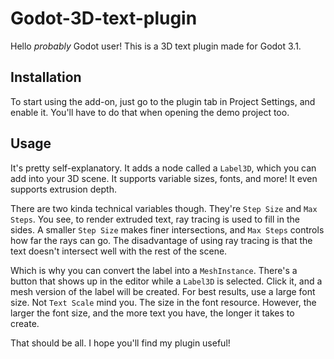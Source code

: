 # Godot-3D-text-plugin

Hello _probably_ Godot user! This is a 3D text plugin made for Godot 3.1.

## Installation

To start using the add-on, just go to the plugin tab in Project Settings, and enable it.
You'll have to do that when opening the demo project too.

## Usage

It's pretty self-explanatory. It adds a node called a `Label3D`, which you can add into your 3D scene. It supports variable sizes, fonts, and more! It even supports extrusion depth.

There are two kinda technical variables though. They're `Step Size` and `Max Steps`. You see, to render extruded text, ray tracing is used to fill in the sides. A smaller `Step Size` makes finer intersections, and `Max Steps` controls how far the rays can go. The disadvantage of using ray tracing is that the text doesn't intersect well with the rest of the scene.

Which is why you can convert the label into a `MeshInstance`. There's a button that shows up in the editor while a `Label3D` is selected. Click it, and a mesh version of the label will be created. For best results, use a large font size. Not `Text Scale` mind you. The size in the font resource. However, the larger the font size, and the more text you have, the longer it takes to create.

That should be all. I hope you'll find my plugin useful!
